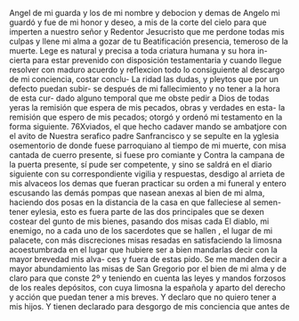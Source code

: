 Angel de mi guarda y los de mi nombre y debocion y demas de
Angelo mi guardó y fue de mi honor y deseo, a mis de la corte del cielo para que imperten a nuestro señor y Redentor Jesucristo que me perdone todas mis culpas y llene mi alma a gozar de tu Beatificación presencia, temeroso de la muerte.
Lege es natural y precisa a toda criatura humana y su hora in- cierta para estar prevenido con disposición testamentaria y cuando llegue resolver con maduro acuerdo y reflexcion todo lo consiguiente al descargo de mi conciencia, costar conclu-
La ridad las dudas, y pleytos que por un defecto puedan subir- se después de mi fallecimiento y no tener a la hora de esta cur- dado alguno temporal que me obste pedir a Dios de todas yeras la remisión que espera de mis pecados, obras y verdades en esta-
la remisión que espero de mis pecados; otorgó y ordenó mi testamento en la forma siguiente.
76Xviados, el que hecho cadaver mando se ambatjore con el avito de Nuestra serafico padre Sanfrancisco y se sepulte en la yglesia osementorio de donde fuese parroquiano al tiempo de mi muerte, con misa cantada de cuerro presente, si fuese pro comiante y
Contra la campana de la puerta presente, sí pude ser competente, y sino se saldrá en el diario siguiente con su correspondiente vigilia y respuestas, desdigo al arrieta de mis alvaceos los demas que fueran practicar su orden a mi funeral y entero escusando
las demás pompas que nasean anexas al bien de mi alma, haciendo dos posas en la distancia de la casa en que falleciese al semen- tener eylesia, esto es fuera parte de las dos principales que se dexen costear del gunto de mis bienes, pasando dos misas cada
El diablo, mi enemigo, no a cada uno de los sacerdotes que se hallen , el lugar de mi palacete, con más discreciones misas resadas en
satisfaciendo la limosna acoestumbrada en el lugar que hubiere ser a bien mandarlas decir con la mayor brevedad mis alva- ces y fuera de estas pido. Se me manden decir a mayor abundamiento las misas de San Gregorio por el bien de mi alma y de
claro para que conste
2º y teniendo en cuenta las leyes y mandos forzosos de los reales depósitos, con cuya limosna la española y aparto del derecho
y acción que puedan tener a mis breves.
Y declaro que no quiero tener a mis hijos. Y tienen declarado para desgorgo de mis conciencia que antes de